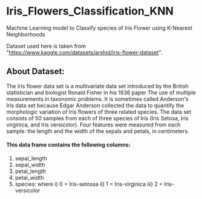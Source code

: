 # Iris_Flowers_Classification_KNN
Machine Learning model to Classify species of Iris Flower using K-Nearest Neighborhoods

Dataset used here is taken from "https://www.kaggle.com/datasets/arshid/iris-flower-dataset".

## About Dataset:
The Iris flower data set is a multivariate data set introduced by the British statistician and biologist Ronald Fisher in his 1936 paper The use of multiple measurements in taxonomic problems. It is sometimes called Anderson's Iris data set because Edgar Anderson collected the data to quantify the morphologic variation of Iris flowers of three related species. The data set consists of 50 samples from each of three species of Iris (Iris Setosa, Iris virginica, and Iris versicolor). Four features were measured from each sample: the length and the width of the sepals and petals, in centimeters.

#### This data frame contains the following columns:
1. sepal_length
2. sepal_width
3. petal_length
4. petal_width
5. species: where
    i) 0 = Iris-setossa
    ii) 1 = Iris-virginica
    iii) 2 = Iris-versicolor
